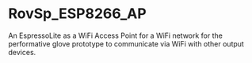 # RovSp_ESP8266_AP
An EspressoLite as a WiFi Access Point for a WiFi network for the performative glove prototype to communicate via WiFi with other output devices.
